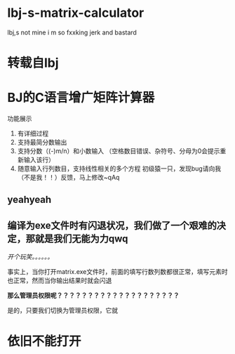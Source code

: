# lbj-s-matrix-calculator
lbj,s not mine i m so fxxking jerk and bastard

# 转载自lbj

# BJ的C语言增广矩阵计算器

功能展示
 
1.	有详细过程
2.	支持最简分数输出
3.	支持分数（(-)m/n）和小数输入
（空格数目错误、杂符号、分母为0会提示重新输入该行）
4.	随意输入行列数目，支持线性相关的多个方程 
初级猿一只，发现bug请向我（不是我！！）反馈，马上修改~qAq

## yeahyeah

## 编译为exe文件时有闪退状况，我们做了一个艰难的决定，那就是我们无能为力qwq

*开个玩笑。。。。。。*

事实上，当你打开matrix.exe文件时，前面的填写行数列数都很正常，填写元素时也正常，然而当你输出结果时就会闪退

**那么管理员权限呢？？？？？？？？？？？？？？？？？？？？**

是的，只要我们切换为管理员权限，它就
# 依旧不能打开

